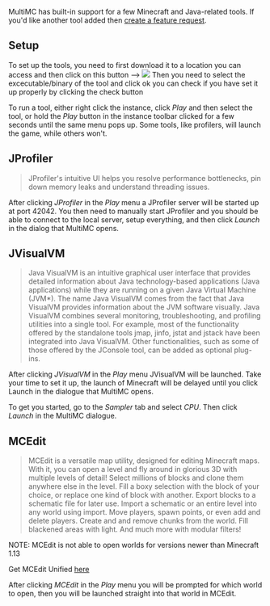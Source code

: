 MultiMC has built-in support for a few Minecraft and Java-related tools. If you'd like another tool added then [create a feature request](Feedback).

## Setup

To set up the tools, you need to first download it to a location you can access and then click on this button --> ![](https://i.imgur.com/5ib92RU.png)
Then you need to select the excecutable/binary of the tool and click ok
you can check if you have set it up properly by clicking the check button

To run a tool, either right click the instance, click _Play_ and then select the tool, or hold the _Play_ button in the instance toolbar clicked for a few seconds until the same menu pops up. Some tools, like profilers, will launch the game, while others won't.

## JProfiler

> JProfiler's intuitive UI helps you resolve performance bottlenecks, pin down memory leaks and understand threading issues.

After clicking _JProfiler_ in the _Play_ menu a JProfiler server will be started up at port 42042. You then need to manually start JProfiler and you should be able to connect to the local server, setup everything, and then click _Launch_ in the dialog that MultiMC opens.

## JVisualVM

> Java VisualVM is an intuitive graphical user interface that provides detailed information about Java technology-based applications (Java applications) while they are running on a given Java Virtual Machine (JVM*). The name Java VisualVM comes from the fact that Java VisualVM provides information about the JVM software visually.
Java VisualVM combines several monitoring, troubleshooting, and profiling utilities into a single tool. For example, most of the functionality offered by the standalone tools jmap, jinfo, jstat and jstack have been integrated into Java VisualVM. Other functionalities, such as some of those offered by the JConsole tool, can be added as optional plug-ins.

After clicking _JVisualVM_ in the _Play_ menu JVisualVM will be launched. Take your time to set it up, the launch of Minecraft will be delayed until you click Launch in the dialogue that MultiMC opens.

To get you started, go to the _Sampler_ tab and select _CPU_. Then click _Launch_ in the MultiMC dialogue.

## MCEdit

> MCEdit is a versatile map utility, designed for editing Minecraft maps. With it, you can open a level and fly around in glorious 3D with multiple levels of detail! Select millions of blocks and clone them anywhere else in the level. Fill a boxy selection with the block of your choice, or replace one kind of block with another. Export blocks to a schematic file for later use. Import a schematic or an entire level into any world using import. Move players, spawn points, or even add and delete players. Create and and remove chunks from the world. Fill blackened areas with light. And much more with modular filters!

NOTE: MCEdit is not able to open worlds for versions newer than Minecraft 1.13

Get MCEdit Unified [here](https://www.mcedit-unified.net/)

After clicking _MCEdit_ in the _Play_ menu you will be prompted for which world to open, then you will be launched straight into that world in MCEdit.
